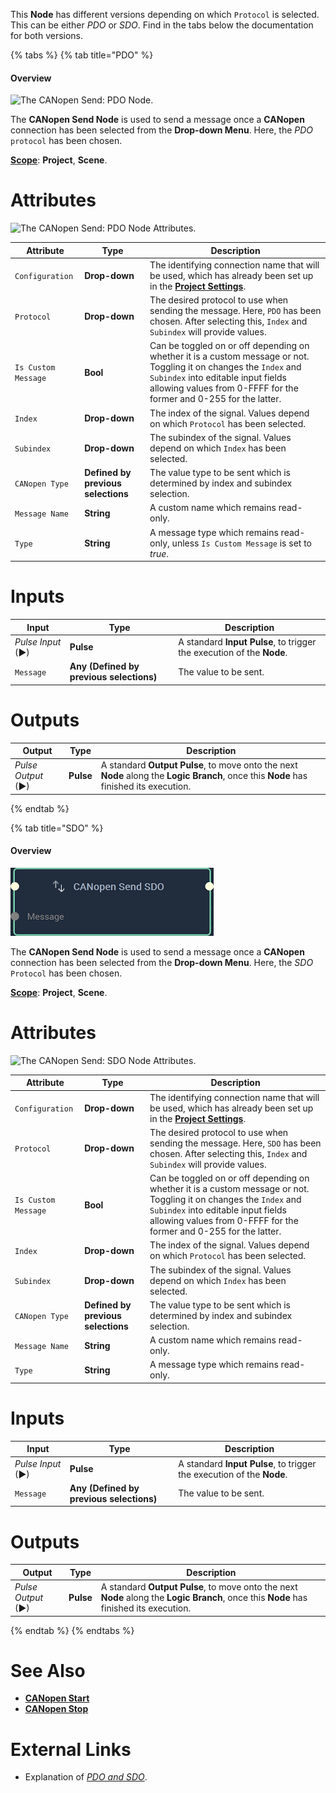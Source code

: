 This **Node** has different versions depending on which `Protocol` is selected. This can be either *PDO* or *SDO*. Find in the tabs below the documentation for both versions.

{% tabs %}
{% tab title="PDO" %}
#### Overview

![The CANopen Send: PDO Node.](../../../.gitbook/assets/canopensendpdo.png)

The **CANopen Send Node** is used to send a message once a **CANopen** connection has been selected from the **Drop-down Menu**. Here, the *PDO* `protocol` has been chosen. 

[**Scope**](../../overview.md#scopes): **Project**, **Scene**.

# Attributes

![The CANopen Send: PDO Node Attributes.](../../../.gitbook/assets/canopensendpdoatts.png)

|Attribute|Type|Description|
|---|---|---|
|`Configuration`|**Drop-down**|The identifying connection name that will be used, which has already been set up in the [**Project Settings**](../../../modules/project-settings/CANopen.md). |
|`Protocol`|**Drop-down**|The desired protocol to use when sending the message. Here, `PDO` has been chosen. After selecting this, `Index` and `Subindex` will provide values. |
|`Is Custom Message`|**Bool**|Can be toggled on or off depending on whether it is a custom message or not. Toggling it on changes the `Index` and `Subindex` into editable input fields allowing values from 0-FFFF for the former and 0-255 for the latter.|
|`Index`|**Drop-down**|The index of the signal. Values depend on which `Protocol` has been selected.|
|`Subindex`|**Drop-down**|The subindex of the signal. Values depend on which `Index` has been selected.|
|`CANopen Type`|**Defined by previous selections**|The value type to be sent which is determined by index and subindex selection.|
|`Message Name`|**String**|A custom name which remains read-only.|
|`Type`|**String**|A message type which remains read-only, unless `Is Custom Message` is set to *true*.|

# Inputs

|Input|Type|Description|
|---|---|---|
|*Pulse Input* (►)|**Pulse**|A standard **Input Pulse**, to trigger the execution of the **Node**.|
|`Message`|**Any (Defined by previous selections)**|The value to be sent.|

# Outputs

|Output|Type|Description|
|---|---|---|
|*Pulse Output* (►)|**Pulse**|A standard **Output Pulse**, to move onto the next **Node** along the **Logic Branch**, once this **Node** has finished its execution.|

{% endtab %}

{% tab title="SDO" %}
#### Overview

![The CANopen Send: SDO Node.](../../../.gitbook/assets/canopensend.png)

The **CANopen Send Node** is used to send a message once a **CANopen** connection has been selected from the **Drop-down Menu**. Here, the *SDO* `Protocol` has been chosen. 

[**Scope**](../../overview.md#scopes): **Project**, **Scene**.

# Attributes

![The CANopen Send: SDO Node Attributes.](../../../.gitbook/assets/canopensendatts.png)

|Attribute|Type|Description|
|---|---|---|
|`Configuration`|**Drop-down**|The identifying connection name that will be used, which has already been set up in the [**Project Settings**](../../../modules/project-settings/CANopen.md). |
|`Protocol`|**Drop-down**|The desired protocol to use when sending the message. Here, `SDO` has been chosen. After selecting this, `Index` and `Subindex` will provide values. |
|`Is Custom Message`|**Bool**|Can be toggled on or off depending on whether it is a custom message or not. Toggling it on changes the `Index` and `Subindex` into editable input fields allowing values from 0-FFFF for the former and 0-255 for the latter.|
|`Index`|**Drop-down**|The index of the signal. Values depend on which `Protocol` has been selected.|
|`Subindex`|**Drop-down**|The subindex of the signal. Values depend on which `Index` has been selected.|
|`CANopen Type`|**Defined by previous selections**|The value type to be sent which is determined by index and subindex selection.|
|`Message Name`|**String**|A custom name which remains read-only.|
|`Type`|**String**|A message type which remains read-only.|

# Inputs

|Input|Type|Description|
|---|---|---|
|*Pulse Input* (►)|**Pulse**|A standard **Input Pulse**, to trigger the execution of the **Node**.|
|`Message`|**Any (Defined by previous selections)**|The value to be sent.|

# Outputs

|Output|Type|Description|
|---|---|---|
|*Pulse Output* (►)|**Pulse**|A standard **Output Pulse**, to move onto the next **Node** along the **Logic Branch**, once this **Node** has finished its execution.|

{% endtab %}
{% endtabs %}


# See Also

* [**CANopen Start**](canopenstart.md)
* [**CANopen Stop**](canopenstop.md)

# External Links

* Explanation of [*PDO and SDO*](https://community.element14.com/learn/learning-center/the-tech-connection/w/documents/4195/how-does-the-canopen-network-protocol-work).

